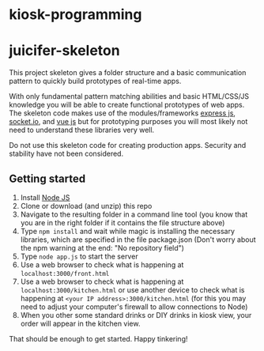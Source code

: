 # kiosk-programming
# juicifer-skeleton
This project skeleton gives a folder structure and a basic communication pattern to quickly build prototypes of real-time apps. 

With only fundamental pattern matching abilities and basic HTML/CSS/JS knowledge you will be able to create functional prototypes of web apps. The skeleton code makes use of the modules/frameworks [express js](https://expressjs.com), [socket.io](http://socket.io), and [vue js](https://vuejs.org/) but for prototyping purposes you will most likely not need to understand these libraries very well.

Do not use this skeleton code for creating production apps. Security and stability have not been considered.

## Getting started

1. Install [Node JS](https://nodejs.org)
2. Clone or download (and unzip) this repo
3. Navigate to the resulting folder in a command line tool (you know that you are in the right folder if it contains the file structure above)
4. Type `npm install` and wait while magic is installing the necessary libraries, which are specified in the file package.json (Don't worry about the npm warning at the end: "No repository field")
5. Type `node app.js` to start the server
6. Use a web browser to check what is happening at `localhost:3000/front.html`
7. Use a web browser to check what is happening at `localhost:3000/kitchen.html` or use another device to check what is happening at `<your IP address>:3000/kitchen.html` (for this you may need to adjust your computer's firewall to allow connections to Node)
8. When you other some standard drinks or DIY drinks in kiosk view, your order will appear in the kitchen view. 

That should be enough to get started. Happy tinkering!
